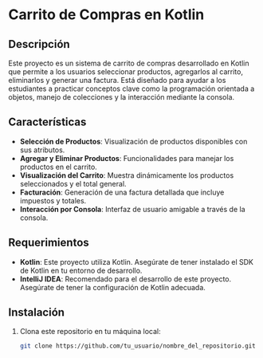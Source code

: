 # Carrito de Compras en Kotlin

## Descripción

Este proyecto es un sistema de carrito de compras desarrollado en Kotlin que permite a los usuarios seleccionar productos, agregarlos al carrito, eliminarlos y generar una factura. Está diseñado para ayudar a los estudiantes a practicar conceptos clave como la programación orientada a objetos, manejo de colecciones y la interacción mediante la consola.

## Características

- **Selección de Productos**: Visualización de productos disponibles con sus atributos.
- **Agregar y Eliminar Productos**: Funcionalidades para manejar los productos en el carrito.
- **Visualización del Carrito**: Muestra dinámicamente los productos seleccionados y el total general.
- **Facturación**: Generación de una factura detallada que incluye impuestos y totales.
- **Interacción por Consola**: Interfaz de usuario amigable a través de la consola.

## Requerimientos

- **Kotlin**: Este proyecto utiliza Kotlin. Asegúrate de tener instalado el SDK de Kotlin en tu entorno de desarrollo.
- **IntelliJ IDEA**: Recomendado para el desarrollo de este proyecto. Asegúrate de tener la configuración de Kotlin adecuada.

## Instalación

1. Clona este repositorio en tu máquina local:

   ```bash
   git clone https://github.com/tu_usuario/nombre_del_repositorio.git


